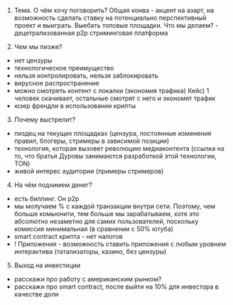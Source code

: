 1. Тема. О чём хочу поговорить?
Общая конва - акцент на азарт, на возможность сделать ставку на потенциально перспективный проект и выиграть. Выебать топовые площадки.
Что мы делаем? - децетрализованная p2p стриминговая платформа

2. Чем мы пизже?
- нет цензуры
- технологическое преимущество
- нельзя контролировать, нельзя заблокировать
- вирусное распространение
- можно смотреть контент с локалки (экономия трафика) Кейс) 1 человек скачивает, остальные смотрят с него и экономят трафик
- юзер френдли в использовании крипты 

3. Почему выстрелит?
- пиздец на текущих площадках (цензура, постоянные изменения правил, блогеры, стримеры в зависимой позиции)
- технология, которая вызовет революцию медиаконтента (ссылка на то, что братья Дуровы занимаются разработкой этой технологии, TON)
- живой интерес аудитории (примеры стримеров)

4. На чём поднимем денег?
- есть биллинг. Он p2p 
- мы молучаем % с каждой транзакции внутри сети. Поэтому, чем больше комьюнити, тем больше мы зарабатываем, хотя это абсолютно незаметно для самих пользователей, поскольку комиссия минимальная (в сравнении с 50% ютуба)
- smart contract крипта - нет налогов
- ! Приложения - возможность ставить приложения с любым уровнем интерактива (татализаторы, казино, без цензуры)

5. Выход на инвестиции
- расскажи про работу с американским рынком?
- расскажи про smart contract, после выйти на 10% для инвестора в качестве доли
